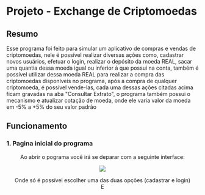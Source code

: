 # Projeto - Exchange de Criptomoedas
## Resumo
  Esse programa foi feito para simular um aplicativo de compras e vendas de criptomoedas, nele é possível realizar diversas ações como, cadastrar
  novos usuários, efetuar o login, realizar o depósito da moeda REAL, sacar uma quantia dessa moeda igual ou inferior à que possui na 
  conta, também é possível utilizar dessa moeda REAL para realizar a compra das criptomoedas disponíveis no programa, após a compra de 
  qualquer criptomoeda, é possível vende-las, cada uma dessas ações citadas acima ficam gravadas na aba "Consultar Extrato", o programa também
  possui o mecanismo e atualizar cotação de moeda, onde ele varia valor da moeda em -5% a +5% do seu valor padrão 

## Funcionamento
  ### 1. Pagina inicial do programa

  <p align="center">Ao abrir o pograma você irá se deparar com a seguinte interface:</p>
  
   <p align="center">                 
    <img src=https://github.com/KaioLC/exchange-criptmoedas/assets/170814907/da4138c1-60a7-40c8-88fb-c7719b5ab38f>
   </p>
   <p align="center">Onde só é possível escolher uma das duas opções (cadastrar e login)
   <br>
     E
   </p>
  
